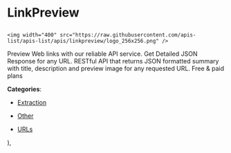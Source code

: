 # LinkPreview<p align="center">
    <img width="400" src="https://raw.githubusercontent.com/apis-list/apis-list/apis/linkpreview/logo_256x256.png" />
</p>

Preview Web links with our reliable API service. Get Detailed JSON Response for any URL. RESTful API that returns JSON formatted summary with title, description and preview image for any requested URL.  Free & paid plans

**Categories**:

- [Extraction](https://github/apis-list/apis-list#extraction)

- [Other](https://github/apis-list/apis-list#other)

- [URLs](https://github/apis-list/apis-list#urls)





),


